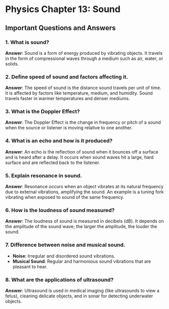 # Physics Chapter 13: Sound

## Important Questions and Answers

### 1. What is sound?
**Answer**: Sound is a form of energy produced by vibrating objects. It travels in the form of compressional waves through a medium such as air, water, or solids.

### 2. Define speed of sound and factors affecting it.
**Answer**: The speed of sound is the distance sound travels per unit of time. It is affected by factors like temperature, medium, and humidity. Sound travels faster in warmer temperatures and denser mediums.

### 3. What is the Doppler Effect?
**Answer**: The Doppler Effect is the change in frequency or pitch of a sound when the source or listener is moving relative to one another.

### 4. What is an echo and how is it produced?
**Answer**: An echo is the reflection of sound when it bounces off a surface and is heard after a delay. It occurs when sound waves hit a large, hard surface and are reflected back to the listener.

### 5. Explain resonance in sound.
**Answer**: Resonance occurs when an object vibrates at its natural frequency due to external vibrations, amplifying the sound. An example is a tuning fork vibrating when exposed to sound of the same frequency.

### 6. How is the loudness of sound measured?
**Answer**: The loudness of sound is measured in decibels (dB). It depends on the amplitude of the sound wave; the larger the amplitude, the louder the sound.

### 7. Difference between noise and musical sound.
- **Noise**: Irregular and disordered sound vibrations.
- **Musical Sound**: Regular and harmonious sound vibrations that are pleasant to hear.

### 8. What are the applications of ultrasound?
**Answer**: Ultrasound is used in medical imaging (like ultrasounds to view a fetus), cleaning delicate objects, and in sonar for detecting underwater objects.

